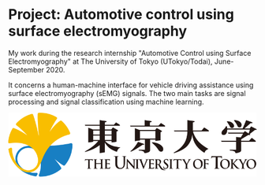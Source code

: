 # Project: Automotive control using surface electromyography
My work during the research internship "Automotive Control using Surface Electromyography" at The University of Tokyo (UTokyo/Todai), June-September 2020.

It concerns a human-machine interface for vehicle driving assistance using surface electromyography (sEMG) signals. The two main tasks are signal processing and signal classification using machine learning.

![UTokyo logo](https://github.com/TRAN-Gia-Quoc-Bao/Project-Automotive-Control-using-Surface-Electromyography/blob/main/UTokyo.png)

